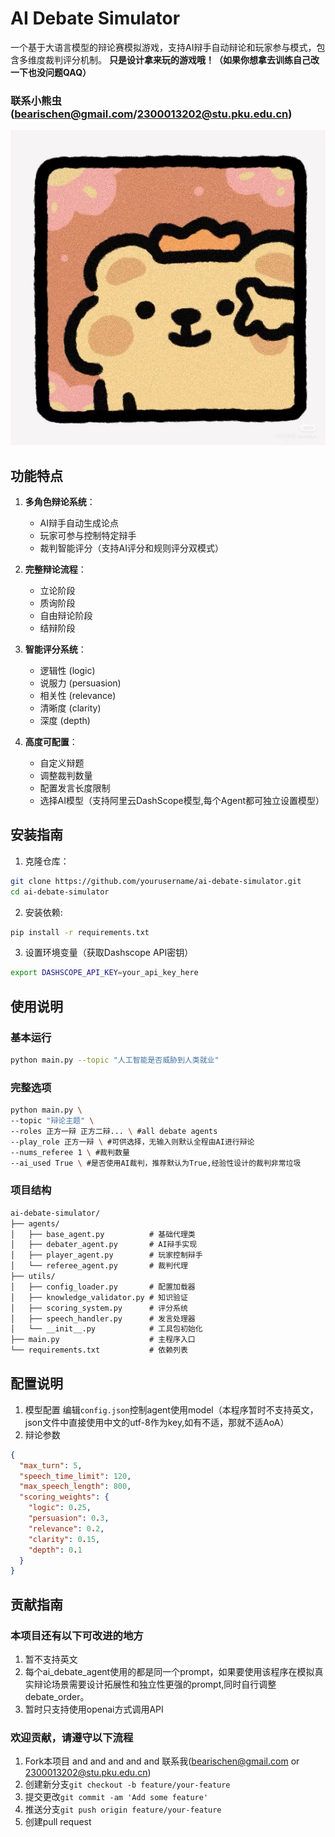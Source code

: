 # AI Debate Simulator

一个基于大语言模型的辩论赛模拟游戏，支持AI辩手自动辩论和玩家参与模式，包含多维度裁判评分机制。
**只是设计拿来玩的游戏哦！（如果你想拿去训练自己改一下也没问题QAQ）**
### 联系小熊虫(bearischen@gmail.com/2300013202@stu.pku.edu.cn)
![img](https://github.com/miakasaever/llm_debate/blob/main/%E7%86%8A%E8%99%AB.jpg)

## 功能特点

1. **多角色辩论系统**：
   - AI辩手自动生成论点
   - 玩家可参与控制特定辩手
   - 裁判智能评分（支持AI评分和规则评分双模式）

2. **完整辩论流程**：
   - 立论阶段
   - 质询阶段
   - 自由辩论阶段
   - 结辩阶段

3. **智能评分系统**：
   - 逻辑性 (logic)
   - 说服力 (persuasion)
   - 相关性 (relevance)
   - 清晰度 (clarity)
   - 深度 (depth)

4. **高度可配置**：
   - 自定义辩题
   - 调整裁判数量
   - 配置发言长度限制
   - 选择AI模型（支持阿里云DashScope模型,每个Agent都可独立设置模型）

## 安装指南

1. 克隆仓库：
```bash
git clone https://github.com/yourusername/ai-debate-simulator.git
cd ai-debate-simulator 
```
2. 安装依赖:
```bash
pip install -r requirements.txt
```

3. 设置环境变量（获取Dashscope API密钥）
```bash
export DASHSCOPE_API_KEY=your_api_key_here
```
## 使用说明
### 基本运行
```bash
python main.py --topic "人工智能是否威胁到人类就业"
```
### 完整选项
```bash
python main.py \
--topic "辩论主题" \
--roles 正方一辩 正方二辩... \ #all debate agents
--play_role 正方一辩 \ #可供选择，无输入则默认全程由AI进行辩论
--nums_referee 1 \ #裁判数量
--ai_used True \ #是否使用AI裁判，推荐默认为True,经验性设计的裁判非常垃圾
```
### 项目结构
```txt
ai-debate-simulator/
├── agents/
│   ├── base_agent.py          # 基础代理类
│   ├── debater_agent.py       # AI辩手实现
│   ├── player_agent.py        # 玩家控制辩手
│   └── referee_agent.py       # 裁判代理
├── utils/
│   ├── config_loader.py       # 配置加载器
│   ├── knowledge_validator.py # 知识验证
│   ├── scoring_system.py      # 评分系统
│   ├── speech_handler.py      # 发言处理器
│   └── __init__.py            # 工具包初始化
├── main.py                    # 主程序入口
└── requirements.txt           # 依赖列表
```

## 配置说明
1. 模型配置
编辑``config.json``控制agent使用model（本程序暂时不支持英文，json文件中直接使用中文的utf-8作为key,如有不适，那就不适AoA）
2. 辩论参数
```json
{
  "max_turn": 5,
  "speech_time_limit": 120,
  "max_speech_length": 800,
  "scoring_weights": {
    "logic": 0.25,
    "persuasion": 0.3,
    "relevance": 0.2,
    "clarity": 0.15,
    "depth": 0.1
  }
}
```
## 贡献指南
### 本项目还有以下可改进的地方
1. 暂不支持英文
2. 每个ai_debate_agent使用的都是同一个prompt，如果要使用该程序在模拟真实辩论场景需要设计拓展性和独立性更强的prompt,同时自行调整debate_order。
3. 暂时只支持使用openai方式调用API
### 欢迎贡献，请遵守以下流程
1. Fork本项目 and and and and and 联系我(bearischen@gmail.com or 2300013202@stu.pku.edu.cn)
2. 创建新分支``git checkout -b feature/your-feature``
3. 提交更改``git commit -am 'Add some feature'``
4. 推送分支``git push origin feature/your-feature``
5. 创建pull request
